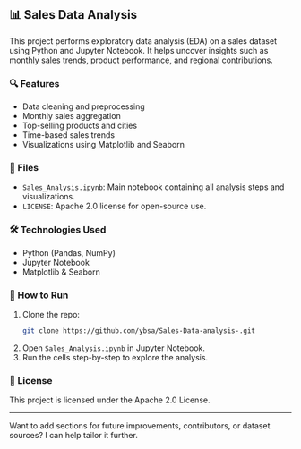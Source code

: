 ## 📊 Sales Data Analysis

This project performs exploratory data analysis (EDA) on a sales dataset using Python and Jupyter Notebook. It helps uncover insights such as monthly sales trends, product performance, and regional contributions.

### 🔍 Features
- Data cleaning and preprocessing
- Monthly sales aggregation
- Top-selling products and cities
- Time-based sales trends
- Visualizations using Matplotlib and Seaborn

### 📁 Files
- `Sales_Analysis.ipynb`: Main notebook containing all analysis steps and visualizations.
- `LICENSE`: Apache 2.0 license for open-source use.

### 🛠️ Technologies Used
- Python (Pandas, NumPy)
- Jupyter Notebook
- Matplotlib & Seaborn

### 🚀 How to Run
1. Clone the repo:
   ```bash
   git clone https://github.com/ybsa/Sales-Data-analysis-.git
   ```
2. Open `Sales_Analysis.ipynb` in Jupyter Notebook.
3. Run the cells step-by-step to explore the analysis.

### 📌 License
This project is licensed under the Apache 2.0 License.

---

Want to add sections for future improvements, contributors, or dataset sources? I can help tailor it further.
